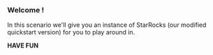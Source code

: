 
<br>

### Welcome !

In this scenario we'll give you an instance of StarRocks (our modified quickstart version) for you to play around in.

**HAVE FUN**

